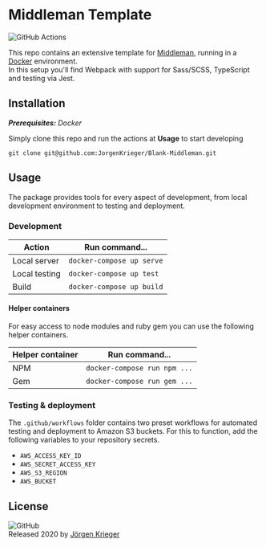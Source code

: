 # Middleman Template
![GitHub Actions](https://github.com/jorgenkrieger/Middleman-Template/workflows/Push/badge.svg)

This repo contains an extensive template for [Middleman](https://www.middlemanapp.com), running in a [Docker](https://www.docker.com) environment.<br>
In this setup you'll find Webpack with support for Sass/SCSS, TypeScript and testing via Jest.</p>

## Installation
_**Prerequisites:** Docker_

Simply clone this repo and run the actions at **Usage** to start developing
```
git clone git@github.com:JorgenKrieger/Blank-Middleman.git
```


## Usage
The package provides tools for every aspect of development, from local development environment to testing and deployment.

### Development
| Action | Run command... |
| - | - |
| Local server | `docker-compose up serve` |
| Local testing | `docker-compose up test` |
| Build | `docker-compose up build` |

#### Helper containers
For easy access to node modules and ruby gem you can use the following helper containers.

| Helper container | Run command... |
| - | - |
| NPM | `docker-compose run npm ...` |
| Gem | `docker-compose run gem ...` |

### Testing & deployment
The `.github/workflows` folder contains two preset workflows for automated testing and deployment to Amazon S3 buckets. For this to function, add the following variables to your repository secrets.

- `AWS_ACCESS_KEY_ID`
- `AWS_SECRET_ACCESS_KEY`
- `AWS_S3_REGION`
- `AWS_BUCKET`

## License
![GitHub](https://img.shields.io/github/license/jorgenkrieger/Middleman-Template)<br>
Released 2020 by <a href="https://www.github.com/jorgenkrieger">J&ouml;rgen Krieger
